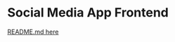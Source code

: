 # Social Media App Frontend

[README.md here](https://github.com/abdibrokhim/Social-Media-App-Flutter-Redux/blob/main/socialmediaapp/README.md)